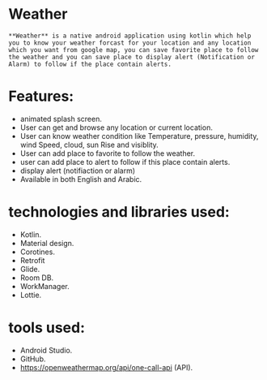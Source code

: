 # Weather
    **Weather** is a native android application using kotlin which help you to know your weather forcast for your location and any location 
    which you want from google map, you can save favorite place to follow the weather and you can save place to display alert (Notification or Alarm) to follow if the place contain alerts.


# Features:
- animated splash screen.
- User can get and browse any location or current location.
- User can know weather condition like Temperature, pressure, humidity, wind Speed, cloud, sun Rise and visiblity.
- User can add place to favorite to follow the weather.
- user can add place to alert to follow if this place contain alerts.
- display alert (notifiaction or alarm)
- Available in both English and Arabic.

# technologies and libraries used:
- Kotlin.
- Material design.
- Corotines.
- Retrofit
- Glide.
- Room DB.
- WorkManager.
- Lottie.

# tools used:
- Android Studio.
- GitHub.
- https://openweathermap.org/api/one-call-api (API).


